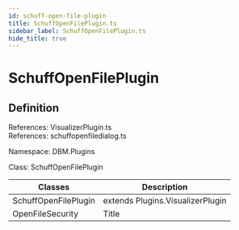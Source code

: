 ```yaml
---
id: schuff-open-file-plugin
title: SchuffOpenFilePlugin.ts
sidebar_label: SchuffOpenFilePlugin.ts
hide_title: true
---
```


# SchuffOpenFilePlugin

## Definition

References: VisualizerPlugin.ts  
References: schuffopenfiledialog.ts

Namespace: DBM.Plugins

Class: SchuffOpenFilePlugin

| Classes      | Description |
| ----------- | ----------- |
| SchuffOpenFilePlugin   | extends Plugins.VisualizerPlugin        |
| OpenFileSecurity      | Title       |
